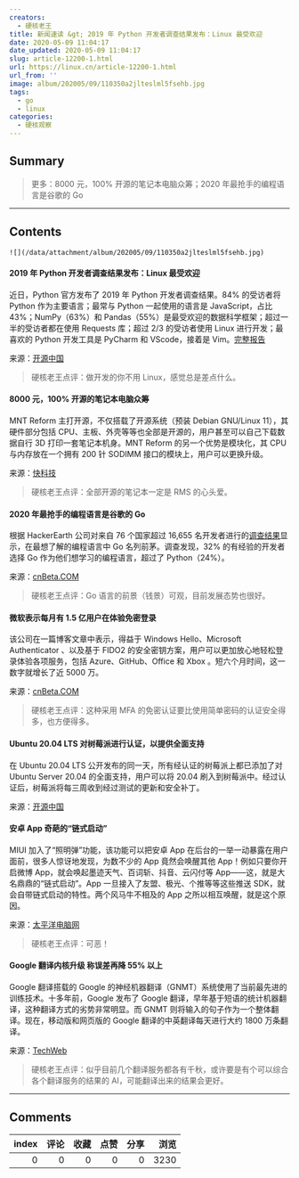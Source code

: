 ```yaml
---
creators:
  - 硬核老王
title: 新闻速读 &gt; 2019 年 Python 开发者调查结果发布：Linux 最受欢迎
date: 2020-05-09 11:04:17
date_updated: 2020-05-09 11:04:17
slug: article-12200-1.html
url: https://linux.cn/article-12200-1.html
url_from: ''
image: album/202005/09/110350a2jlteslml5fsehb.jpg
tags:
  - go
  - linux
categories:
  - 硬核观察
---
```


## Summary

> 更多：8000 元，100% 开源的笔记本电脑众筹；2020 年最抢手的编程语言是谷歌的 Go

***

<!-- more -->

## Contents

`![](/data/attachment/album/202005/09/110350a2jlteslml5fsehb.jpg)`

#### 2019 年 Python 开发者调查结果发布：Linux 最受欢迎

近日，Python 官方发布了 2019 年 Python 开发者调查结果。84% 的受访者将 Python 作为主要语言；最常与 Python 一起使用的语言是 JavaScript，占比 43%；NumPy（63%）和 Pandas（55%）是最受欢迎的数据科学框架；超过一半的受访者都在使用 Requests 库；超过 2/3 的受访者使用 Linux 进行开发；最喜欢的 Python 开发工具是 PyCharm 和 VScode，接着是 Vim。[完整报告](https://www.jetbrains.com/lp/python-developers-survey-2019/#PythonVersions)

来源：[开源中国](https://www.oschina.net/news/115499/python-developers-survey-2019)

> 
> 硬核老王点评：做开发的你不用 Linux，感觉总是差点什么。
> 
> 
> 

#### 8000 元，100% 开源的笔记本电脑众筹

MNT Reform 主打开源，不仅搭载了开源系统（预装 Debian GNU/Linux 11），其硬件部分包括 CPU、主板、外壳等等也全部是开源的，用户甚至可以自己下载数据自行 3D 打印一套笔记本机身。MNT Reform 的另一个优势是模块化，其 CPU 与内存放在一个拥有 200 针 SODIMM 接口的模块上，用户可以更换升级。

来源：[快科技](https://news.mydrivers.com/1/687/687963.htm)

> 
> 硬核老王点评：全部开源的笔记本一定是 RMS 的心头爱。
> 
> 
> 

#### 2020 年最抢手的编程语言是谷歌的 Go

根据 HackerEarth 公司对来自 76 个国家超过 16,655 名开发者进行的[调查结果](https://www.hackerearth.com/recruit/developer-survey/#survey-report)显示，在最想了解的编程语言中 Go 名列前茅。调查发现，32% 的有经验的开发者选择 Go 作为他们想学习的编程语言，超过了 Python（24%）。

来源：[cnBeta.COM](https://www.cnbeta.com/articles/tech/976621.htm)

> 
> 硬核老王点评：Go 语言的前景（钱景）可观，目前发展态势也很好。
> 
> 
> 

#### 微软表示每月有 1.5 亿用户在体验免密登录

该公司在一篇博客文章中表示，得益于 Windows Hello、Microsoft Authenticator 、以及基于 FIDO2 的安全密钥方案，用户可以更加放心地轻松登录体验各项服务，包括 Azure、GitHub、Office 和 Xbox 。短六个月时间，这一数字就增长了近 5000 万。

来源：[cnBeta.COM](https://www.cnbeta.com/articles/tech/976717.htm)

> 
> 硬核老王点评：这种采用 MFA 的免密认证要比使用简单密码的认证安全得多，也方便得多。
> 
> 
> 

#### Ubuntu 20.04 LTS 对树莓派进行认证，以提供全面支持

在 Ubuntu 20.04 LTS 公开发布的同一天，所有经认证的树莓派上都已添加了对 Ubuntu Server 20.04 的全面支持，用户可以将 20.04 刷入到树莓派中。经过认证后，树莓派将每三周收到经过测试的更新和安全补丁。

来源：[开源中国](https://www.oschina.net/news/115505/ubuntu-20-04-lts-is-certified-for-the-raspberry-pi)

#### 安卓 App 奇葩的“链式启动”

MIUI 加入了“照明弹”功能，该功能可以把安卓 App 在后台的一举一动暴露在用户面前，很多人惊讶地发现，为数不少的 App 竟然会唤醒其他 App！例如只要你开启微博 App，就会唤起墨迹天气、百词斩、抖音、云闪付等 App——这，就是大名鼎鼎的“链式启动”。App 一旦接入了友盟、极光、个推等等这些推送 SDK，就会自带链式启动的特性。两个风马牛不相及的 App 之所以相互唤醒，就是这个原因。

来源：[太平洋电脑网](https://www.cnbeta.com/articles/tech/976589.htm)

> 
> 硬核老王点评：可恶！
> 
> 
> 

#### Google 翻译内核升级 称误差再降 55% 以上

Google 翻译搭载的 Google 的神经机器翻译（GNMT）系统使用了当前最先进的训练技术。十多年前，Google 发布了 Google 翻译，早年基于短语的统计机器翻译，这种翻译方式的劣势非常明显。而 GNMT 则将输入的句子作为一个整体翻译。现在，移动版和网页版的 Google 翻译的中英翻译每天进行大约 1800 万条翻译。

来源：[TechWeb](https://www.cnbeta.com/articles/tech/976523.htm)

> 
> 硬核老王点评：似乎目前几个翻译服务都各有千秋，或许要是有个可以综合各个翻译服务的结果的 AI，可能翻译出来的结果会更好。
> 
> 
>

***

## Comments


|   index |   评论 |   收藏 |   点赞 |   分享 |   浏览 |
|--------:|-------:|-------:|-------:|-------:|-------:|
|       0 |      0 |      0 |      0 |      0 |   3230 |
